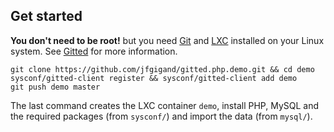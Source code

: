 ## Get started

**You don't need to be root!** but you need [Git](http://git-scm.com/)
and [LXC](https://linuxcontainers.org/) installed on your Linux
system. See [Gitted](https://github.com/geonef/sysconf.gitted) for
more information.

```
git clone https://github.com/jfgigand/gitted.php.demo.git && cd demo
sysconf/gitted-client register && sysconf/gitted-client add demo
git push demo master
```

The last command creates the LXC container ```demo```,
install PHP, MySQL and the required packages (from ```sysconf/```) and
import the data (from ```mysql/```).
